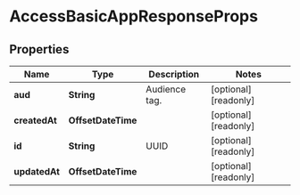 

# AccessBasicAppResponseProps


## Properties

| Name | Type | Description | Notes |
|------------ | ------------- | ------------- | -------------|
|**aud** | **String** | Audience tag. |  [optional] [readonly] |
|**createdAt** | **OffsetDateTime** |  |  [optional] [readonly] |
|**id** | **String** | UUID |  [optional] [readonly] |
|**updatedAt** | **OffsetDateTime** |  |  [optional] [readonly] |



